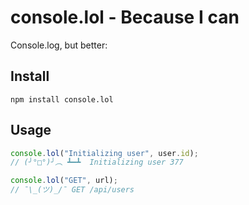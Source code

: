# console.lol - Because I can

Console.log, but better:

## Install

```
npm install console.lol
```

## Usage

```javascript
console.lol("Initializing user", user.id);
// (╯°□°)╯︵ ┻━┻  Initializing user 377
```

```javascript
console.lol("GET", url);
// ¯\_(ツ)_/¯ GET /api/users
```

